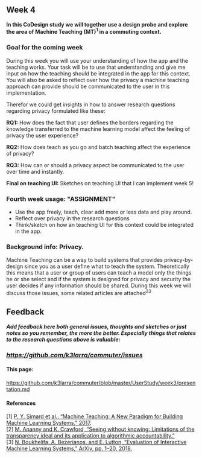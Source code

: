 ## Week 4
**In this CoDesign study we will together use a design probe and explore the area of Machine Teaching (MT)<sup>1</sup> in a commuting context.**
### Goal for the coming week
During this week you will use your understanding of how the app and the teaching works. Your task will be to use that understanding and give me input on how the teaching should be integrated in the app for this context.
You will also be asked to reflect over how the privacy a machine teaching approach can provide should be communicated to the user in this implementation.

Therefor we could get insights in how to answer research questions regarding privacy formulated like these:

**RQ1:** How does the fact that user defines the borders regarding the knowledge transferred to the machine learning model affect the feeling of privacy the user experience?

**RQ2:** How does teach as you go and batch teaching affect the experience of privacy?

**RQ3:**  How can or should a privacy aspect be communicated to the user over time and instantly.

**Final on teaching UI:** Sketches on teaching UI that I can implement week 5!

### Fourth week usage: "ASSIGNMENT"
* Use the app freely, teach, clear add more or less data and play around.
* Reflect over privacy in the research questions
* Think/sketch on how an teaching UI for this context could be integrated in the app.


### Background info: Privacy.
Machine Teaching can be a way to build systems that provides privacy-by-design since you as a user define what to teach the system. Theoretically this means that a user or group of users can teach a model only the things he or she select and if the system is designed for privacy and security the user decides if any information should be shared. During this week we will discuss those issues, some related articles are attached<sup>2</sup><sup>3</sup>

## Feedback

***Add feedback here both general issues, thoughts and sketches or just notes so you remember, the more the better. Especially things that relates to the research questions above is valuable:***

### ***https://github.com/k3larra/commuter/issues***

#### This page:
https://github.com/k3larra/commuter/blob/master/UserStudy/week3/presentation.md

#### References
[1] [P. Y. Simard et al., “Machine Teaching: A New Paradigm for Building Machine Learning Systems,” 2017](https://arxiv.org/pdf/1707.06742v3.pdf).<br/>
[2]  [M. Ananny and K. Crawford, “Seeing without knowing: Limitations of the transparency ideal and its application to algorithmic accountability.”](Ananny_Crawford.pdf)<br>
[3] [N. Boukhelifa, A. Bezerianos, and E. Lutton, “Evaluation of Interactive Machine Learning Systems,” ArXiv, pp. 1–20, 2018.](Boukhelifa_Bezerianos_Lutton.pdf)
